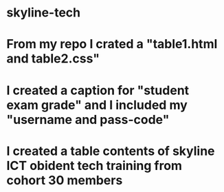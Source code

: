 # skyline-tech
# From my repo I crated a "table1.html and table2.css"
# I created a caption for "student exam grade" and I included my "username and pass-code"
# I created a table contents of skyline ICT obident tech training from cohort 30 members